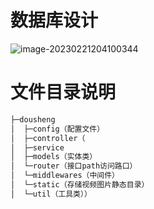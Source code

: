 

# 数据库设计



![image-20230221204100344](https://xingqiu-tuchuang-1256524210.cos.ap-shanghai.myqcloud.com/2756/image-20230221204100344.png)

# 文件目录说明

```c
├─dousheng
│  ├─config（配置文件）
│  ├─controller（
│  ├─service
│  ├─models（实体类）
│  └─router（接口path访问路口）
│  └─middlewares（中间件）
│  └─static（存储视频图片静态目录）
│  └─util（工具类））
```

